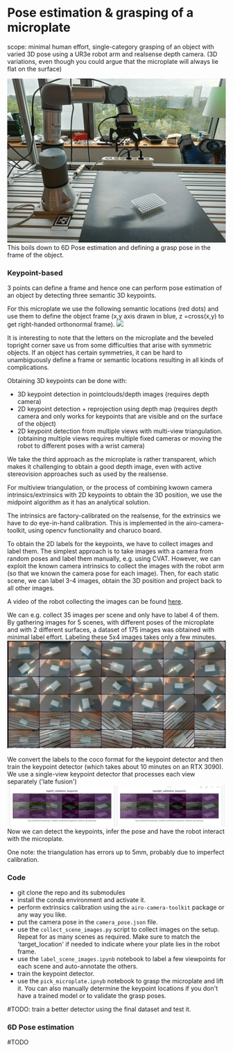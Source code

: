 # Pose estimation & grasping of a microplate

scope: minimal human effort, single-category grasping of an object with varied 3D pose  using a UR3e robot arm and realsense depth camera.
(3D variations, even though you could argue that the microplate will always lie flat on the surface)

![](docs/IMG20230803184521.jpg)
This boils down to 6D Pose estimation and defining a grasp pose in the frame of the object.

### Keypoint-based

3 points can define a frame and hence one can perform pose estimation of an object by detecting three semantic 3D keypoints.

For this microplate we use the following semantic locations (red dots) and use them to define the object frame (x,y axis drawn in blue, z =cross(x,y) to get right-handed orthonormal frame).
![](docs/points-and-frame.png)

It is interesting to note that the letters on the microplate and the beveled topright corner save us from some difficulties that arise with symmetric objects. If an object has certain symmetries, it can be hard to unambiguously define a frame or semantic locations resulting in all kinds of complications.


Obtaining 3D keypoints can be done with:
- 3D keypoint detection in pointclouds/depth images (requires depth camera)
- 2D keypoint detection + reprojection using depth map (requires depth camera and only works for keypoints that are visible and on the surface of the object)
- 2D keypoint detection from multiple views with multi-view triangulation. (obtaining multiple views requires multiple fixed cameras or moving the robot to different poses with a wrist camera)


We take the third approach as the microplate is rather transparent, which makes it challenging to obtain a good depth image, even with active stereovision approaches such as used by the realsense.

For multiview triangulation, or the process of combining kwown camera intrinsics/extrinsics with 2D keypoints to obtain the 3D position, we use the midpoint algorithm as it has an analytical solution.

The intrinsics are factory-calibrated on the realsense, for the extrinsics we have to do eye-in-hand calibration. This is implemented in the airo-camera-toolkit, using opencv functionality and charuco board.


To obtain the 2D labels for the keypoints, we have to collect images and label them. The simplest approach is to take images with a camera from random poses and label them manually, e.g. using CVAT. However, we can exploit the known camera intrinsics to collect the images with the robot arm (so that we known the camera pose for each image). Then, for each static scene, we can label 3-4 images, obtain the 3D position and project back to all other images.

A video of the robot collecting the images can be found [here](https://photos.app.goo.gl/scdrSa6akqA112L8A).

We can e.g. collect 35 images per scene and only have to label 4 of them. By gathering images for 5 scenes, with different poses of the microplate and with 2 different surfaces, a dataset of 175 images was obtained with minimal label effort. Labeling these 5x4 images takes only a few minutes.
![](docs/fiftyone-dataset-samples.png)


We convert the labels to the coco format for the keypoint detector and then train the keypoint detector (which takes about 10 minutes on an RTX 3090). We use a single-view keypoint detector that processes each view separately ('late fusion')
![](docs/kp-detector.png)
Now we can detect the keypoints, infer the pose and have the robot interact with the microplate.


One note: the triangulation has errors up to 5mm, probably due to imperfect calibration.

### Code

- git clone the repo and its submodules
- install the conda environment and activate it.
- perform extrinsics calibration using the `airo-camera-toolkit` package or any way you like.
- put the camera pose in the `camera_pose.json` file.
- use the `collect_scene_images.py` script to collect images on the setup. Repeat for as many scenes as required. Make sure to match the 'target_location' if needed to indicate where your plate lies in the robot frame.
- use the `label_scene_images.ipynb` notebook to label a few viewpoints for each scene and auto-annotate the others.
- train the keypoint detector.
- use the `pick_microplate.ipnyb` notebook to grasp the microplate and lift it. You can also manually determine the keypoint locations if you don't have a trained model or to validate the grasp poses.

#TODO: train a better detector using the final dataset and test it.
### 6D Pose estimation
#TODO


